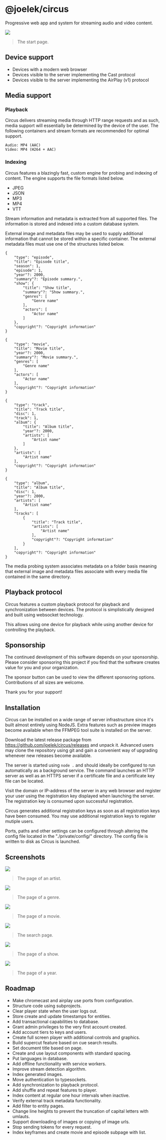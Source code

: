 # @joelek/circus

Progressive web app and system for streaming audio and video content.

![](./public/images/start.png)

> The start page.

## Device support

* Devices with a modern web browser
* Devices visible to the server implementing the Cast protocol
* Devices visible to the server implementing the AirPlay (v1) protocol

## Media support

### Playback

Circus delivers streaming media through HTTP range requests and as such, media support will essentially be determined by the device of the user. The following containers and stream formats are recommended for optimal support.

```
Audio: MP4 (AAC)
Video: MP4 (H264 + AAC)
```

### Indexing

Circus features a blazingly fast, custom engine for probing and indexing of content. The engine supports the file formats listed below.

* JPEG
* JSON
* MP3
* MP4
* VTT

Stream information and metadata is extracted from all supported files. The information is stored and indexed into a custom database system.

External image and metadata files may be used to supply additional information that cannot be stored within a specific container. The external metadata files must use one of the structures listed below.

```
{
	"type": "episode",
	"title": "Episode title",
	"season": 1,
	"episode": 1,
	"year"?: 2000,
	"summary"?: "Episode summary.",
	"show": {
		"title": "Show title",
		"summary"?: "Show summary.",
		"genres": [
			"Genre name"
		],
		"actors": [
			"Actor name"
		]
	},
	"copyright"?: "Copyright information"
}
```

```
{
	"type": "movie",
	"title": "Movie title",
	"year"?: 2000,
	"summary"?: "Movie summary.",
	"genres": [
		"Genre name"
	],
	"actors": [
		"Actor name"
	],
	"copyright"?: "Copyright information"
}
```

```
{
	"type": "track",
	"title": "Track title",
	"disc": 1,
	"track": 1,
	"album": {
		"title": "Album title",
		"year"?: 2000,
		"artists": [
			"Artist name"
		]
	},
	"artists": [
		"Artist name"
	],
	"copyright"?: "Copyright information"
}
```

```
{
	"type": "album",
	"title": "Album title",
	"disc": 1,
	"year"?: 2000,
	"artists": [
		"Artist name"
	],
	"tracks": [
		{
			"title": "Track title",
			"artists": [
				"Artist name"
			],
			"copyright"?: "Copyright information"
		}
	],
	"copyright"?: "Copyright information"
}
```

The media probing system associates metadata on a folder basis meaning that external image and metadata files associate with every media file contained in the same directory.

## Playback protocol

Circus features a custom playback protocol for playback and synchronization between devices. The protocol is simplistically designed and built using websocket technology.

This allows using one device for playback while using another device for controlling the playback.

## Sponsorship

The continued development of this software depends on your sponsorship. Please consider sponsoring this project if you find that the software creates value for you and your organization.

The sponsor button can be used to view the different sponsoring options. Contributions of all sizes are welcome.

Thank you for your support!

## Installation

Circus can be installed on a wide range of server infrastructure since it's built almost entirely using NodeJS. Extra features such as preview images become available when the FFMPEG tool suite is installed on the server.

Download the latest release package from https://github.com/joelek/circus/releases and unpack it. Advanced users may clone the repository using git and gain a convenient way of upgrading whenever new releases become available.

The server is started using `node .` and should ideally be configured to run automatically as a background service. The command launches an HTTP server as well as an HTTPS server if a certificate file and a certificate key file can be located.

Visit the domain or IP-address of the server in any web browser and register your user using the registration key displayed when launching the server. The registration key is consumed upon successful registration.

Circus generates additional registration keys as soon as all registration keys have been consumed. You may use additional registration keys to register mutiple users.

Ports, paths and other settings can be configured through altering the config file located in the "./private/config/" directory. The config file is written to disk as Circus is launched.

## Screenshots

![](./public/images/artist.png)

> The page of an artist.

![](./public/images/genre.png)

> The page of a genre.

![](./public/images/movie.png)

> The page of a movie.

![](./public/images/search.png)

> The search page.

![](./public/images/show.png)

> The page of a show.

![](./public/images/year.png)

> The page of a year.

## Roadmap

* Make chromecast and airplay use ports from configuration.
* Structure code using subprojects.
* Clear player state when the user logs out.
* Store create and update timestamps for entities.
* Add transactional capabilities to database.
* Grant admin privileges to the very first account created.
* Add account tiers to keys and users.
* Create full screen player with additional controls and graphics.
* Build supercut feature based on cue search results.
* Set document title based on page.
* Create and use layout components with standard spacing.
* Put languages in database.
* Add offline functionality with service workers.
* Improve stream detection algorithm.
* Index generated images.
* Move authentication to typesockets.
* Add synchronization to playback protocol.
* Add shuffle and repeat features to player.
* Index content at regular one hour intervals when inactive.
* Verify external track metadata functionality.
* Add filter to entity pages.
* Change line heights to prevent the truncation of capital letters with umlauts.
* Support downloading of images or copying of image urls.
* Stop sending tokens for every request.
* Index keyframes and create movie and episode subpage with list.
